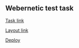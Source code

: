 ## Webernetic test task

[Task link](https://docs.google.com/document/d/1w0j6Devb16fSJeukf1uMV6t3O1-kUnSfJSLBZW-dWww/edit)

[Layout link](https://www.figma.com/design/a7wl3osNmjVL7VW7pql0pJ/EMS-Double?node-id=0-1&t=4TVcmhRLY711pH4l-0)

[Deploy](https://leanidrymkevich.github.io/webernetic-test-task/)